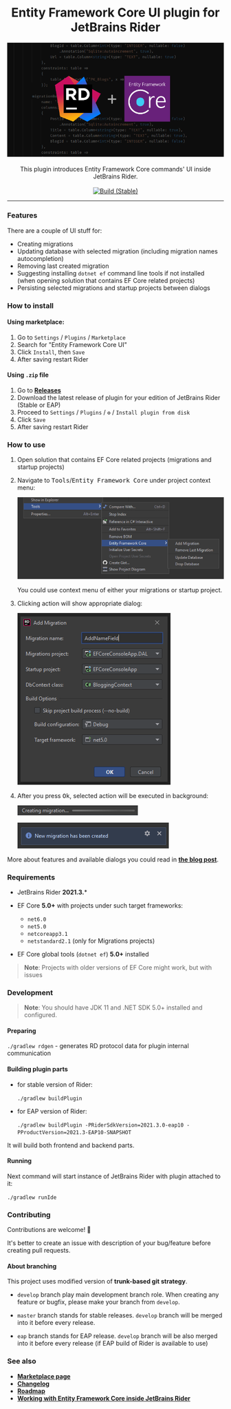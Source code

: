 <div align="center">
  <h1>Entity Framework Core UI plugin for JetBrains Rider</h1>
  <img src="img/rider-efcore-cover.png" alt="Logo">
  <br /><br />
  This plugin introduces Entity Framework Core commands' UI inside JetBrains Rider.
  <br /><br />
  <a href="https://github.com/seclerp/rider-efcore/actions/workflows/build-stable.yml"><img src="https://github.com/seclerp/rider-efcore/actions/workflows/build-stable.yml/badge.svg" alt="Build (Stable)"></a>
  <!-- <a href="https://github.com/seclerp/rider-efcore/actions/workflows/build-eap.yml"><img src="https://github.com/seclerp/rider-efcore/actions/workflows/build-eap.yml/badge.svg" alt="Build (EAP)"></a> -->
</div>

---

### Features

There are a couple of UI stuff for:
- Creating migrations
- Updating database with selected migration (including migration names autocompletion)
- Removing last created migration
- Suggesting installing `dotnet ef` command line tools if not installed (when opening solution that contains EF Core related projects)
- Persisting selected migrations and startup projects between dialogs

### How to install

#### Using marketplace:
<!-- > **For EAP users**: you should add `https://plugins.jetbrains.com/plugins/eap/list` to your plugin repositories list before installing -->

1. Go to `Settings` / `Plugins` / `Marketplace`
1. Search for "Entity Framework Core UI"
1. Click `Install`, then `Save`
1. After saving restart Rider

#### Using `.zip` file
1. Go to [**Releases**](https://github.com/seclerp/rider-efcore/releases)
2. Download the latest release of plugin for your edition of JetBrains Rider (Stable or EAP)
3. Proceed to `Settings` / `Plugins` / `⚙` / `Install plugin from disk`
4. Click `Save`
5. After saving restart Rider

### How to use

1. Open solution that contains EF Core related projects (migrations and startup projects)
2. Navigate to <kbd>Tools</kbd>/<kbd>Entity Framework Core</kbd> under project context menu:

   ![Logo](img/how-to-use-1.png)

   You could use context menu of either your migrations or startup project.
3. Clicking action will show appropriate dialog:

   ![Logo](img/how-to-use-2.png)
4. After you press <kbd>Ok</kbd>, selected action will be executed in background:

   ![Logo](img/how-to-use-3.png)

   ![Logo](img/how-to-use-4.png)

More about features and available dialogs you could read in [**the blog post**](https://blog.seclerp.me/general/working-with-ef-core-inside-jetbrains-rider/).

### Requirements

- JetBrains Rider **2021.3.***
<!-- or JetBrains Rider **2021.3 EAP10** -->
- EF Core **5.0+** with projects under such target frameworks:
  - `net6.0`
  - `net5.0`
  - `netcoreapp3.1`
  - `netstandard2.1` (only for Migrations projects)

- EF Core global tools (`dotnet ef`) **5.0+** installed

> **Note**: Projects with older versions of EF Core might work, but with issues

### Development

> **Note**: You should have JDK 11 and .NET SDK 5.0+ installed and configured.

#### Preparing

`./gradlew rdgen` - generates RD protocol data for plugin internal communication

#### Building plugin parts

- for stable version of Rider:

  `./gradlew buildPlugin`


- for EAP version of Rider:

  `./gradlew buildPlugin -PRiderSdkVersion=2021.3.0-eap10 -PProductVersion=2021.3-EAP10-SNAPSHOT`

It will build both frontend and backend parts.

#### Running

Next command will start instance of JetBrains Rider with plugin attached to it:

`./gradlew runIde`

### Contributing

Contributions are welcome! 🎉

It's better to create an issue with description of your bug/feature before creating pull requests.

#### About branching

This project uses modified version of **trunk-based git strategy**.

- `develop` branch play main development branch role. When creating any feature or bugfix, please make your branch from `develop`.

- `master` branch stands for stable releases. `develop` branch will be merged into it before every release.
- `eap` branch stands for EAP release. `develop` branch will be also merged into it before every release (if EAP build of Rider is available to use)

### See also

- [**Marketplace page**](https://plugins.jetbrains.com/plugin/18147-entity-framework-core-ui)
- [**Changelog**](CHANGELOG.md)
- [**Roadmap**](docs/ROADMAP.md)
- [**Working with Entity Framework Core inside JetBrains Rider**](https://blog.seclerp.me/general/working-with-ef-core-inside-jetbrains-rider/)
